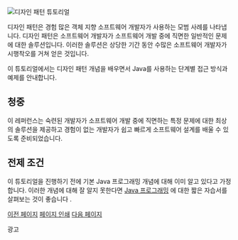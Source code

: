 ![디자인 패턴 튜토리얼](https://www.tutorialspoint.com/design_pattern/images/java-design-patterns.jpg)

디자인 패턴은 경험 많은 객체 지향 소프트웨어 개발자가 사용하는 모범 사례를 나타냅니다. 디자인 패턴은 소프트웨어 개발자가 소프트웨어 개발 중에 직면한 일반적인 문제에 대한 솔루션입니다. 이러한 솔루션은 상당한 기간 동안 수많은 소프트웨어 개발자가 시행착오를 거쳐 얻은 것입니다.

이 튜토리얼에서는 디자인 패턴 개념을 배우면서 Java를 사용하는 단계별 접근 방식과 예제를 안내합니다.

## 청중

이 레퍼런스는 숙련된 개발자가 소프트웨어 개발 중에 직면하는 특정 문제에 대한 최상의 솔루션을 제공하고 경험이 없는 개발자가 쉽고 빠르게 소프트웨어 설계를 배울 수 있도록 준비되었습니다.

## 전제 조건

이 튜토리얼을 진행하기 전에 기본 Java 프로그래밍 개념에 대해 이미 알고 있다고 가정합니다. 이러한 개념에 대해 잘 알지 못한다면 [Java 프로그래밍](https://www.tutorialspoint.com/java/index.htm "자바 프로그래밍") 에 대한 짧은 자습서를 살펴보는 것이 좋습니다 .

[이전 페이지](https://www.tutorialspoint.com/design_pattern/index.htm) [페이지 인쇄](https://www.tutorialspoint.com/design_pattern/index.htm#) [다음 페이지](https://www.tutorialspoint.com/design_pattern/design_pattern_overview.htm) 

광고